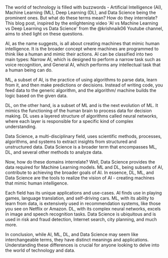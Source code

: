 The world of technology is filled with buzzwords - Artificial Intelligence (AI), Machine Learning (ML), Deep Learning (DL), and Data Science being the prominent ones. But what do these terms mean? How do they interrelate? This blog post, inspired by the enlightening video 'AI vs Machine Learning vs Deep Learning vs Data Science' from the @krishnaik06 Youtube channel, aims to shed light on these questions.

AI, as the name suggests, is all about creating machines that mimic human intelligence. It is the broader concept where machines are programmed to think like a human and mimic their actions. AI can be classified into two main types: Narrow AI, which is designed to perform a narrow task such as voice recognition, and General AI, which performs any intellectual task that a human being can do.

ML, a subset of AI, is the practice of using algorithms to parse data, learn from it, and then make predictions or decisions. Instead of writing code, you feed data to the generic algorithm, and the algorithm/ machine builds the logic based on the given data.

DL, on the other hand, is a subset of ML and is the next evolution of ML. It mimics the functioning of the human brain to process data for decision making. DL uses a layered structure of algorithms called neural networks, where each layer is responsible for a specific kind of complex understanding.

Data Science, a multi-disciplinary field, uses scientific methods, processes, algorithms, and systems to extract insights from structured and unstructured data. Data Science is a broader term that encompasses ML, DL, and several other methods to analyze data.

Now, how do these domains interrelate? Well, Data Science provides the data required for Machine Learning models. ML and DL, being subsets of AI, contribute to achieving the broader goals of AI. In essence, DL, ML, and Data Science are the tools to realize the vision of AI - creating machines that mimic human intelligence.

Each field has its unique applications and use-cases. AI finds use in playing games, language translation, and self-driving cars. ML, with its ability to learn from data, is extensively used in recommendation systems, like those you see on Netflix or Amazon. DL, with its complex neural networks, excels in image and speech recognition tasks. Data Science is ubiquitous and is used in risk and fraud detection, Internet search, city planning, and much more.

In conclusion, while AI, ML, DL, and Data Science may seem like interchangeable terms, they have distinct meanings and applications. Understanding these differences is crucial for anyone looking to delve into the world of technology and data.